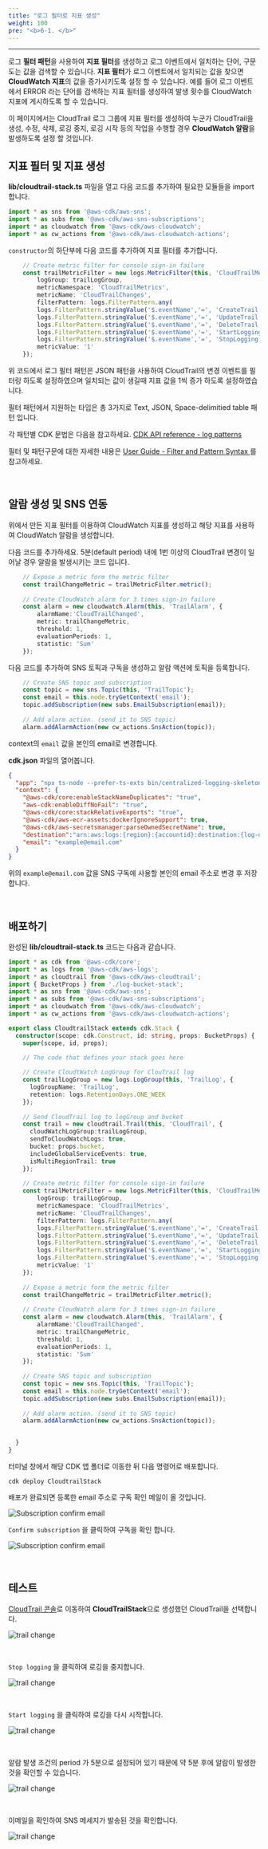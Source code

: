 ```yaml
---
title: "로그 필터로 지표 생성"
weight: 100
pre: "<b>6-1. </b>"
---
```

***

로그 **필터 패턴**을 사용하여 **지표 필터**를 생성하고 로그 이벤트에서 일치하는 단어, 구문 도는 값을 검색할 수 있습니다. **지표 필터**가 로그 이벤트에서 일치되는 값을 찾으면 **CloudWatch 지표**의 값을 증가시키도록 설정 할 수 있습니다. 예를 들어 로그 이벤트에서 ERROR 라는 단어를 검색하는 지표 필터를 생성하여 발생 횟수를 CloudWatch 지표에 게시하도록 할 수 있습니다.

이 페이지에서는 CloudTrail 로그 그룹에 지표 필터를 생성하여 누군가 CloudTrail을 생성, 수정, 삭제, 로깅 중지, 로깅 시작 등의 작업을 수행할 경우 **CloudWatch 알람**을 발생하도록 설정 할 것입니다.

## 지표 필터 및 지표 생성

**lib/cloudtrail-stack.ts** 파일을 열고 다음 코드를 추가하여 필요한 모듈들을 import 합니다.

```typescript
import * as sns from '@aws-cdk/aws-sns';
import * as subs from '@aws-cdk/aws-sns-subscriptions';
import * as cloudwatch from '@aws-cdk/aws-cloudwatch';
import * as cw_actions from '@aws-cdk/aws-cloudwatch-actions';
```

`constructor`의 하단부에 다음 코드를 추가하여 지표 필터를 추가합니다.

```typescript
    // Create metric filter for console sign-in failure 
    const trailMetricFilter = new logs.MetricFilter(this, 'CloudTrailMetricFilter', {
        logGroup: trailLogGroup,
        metricNamespace: 'CloudTrailMetrics',
        metricName: 'CloudTrailChanges',
        filterPattern: logs.FilterPattern.any(
        logs.FilterPattern.stringValue('$.eventName','=', 'CreateTrail'),
        logs.FilterPattern.stringValue('$.eventName','=', 'UpdateTrail'),
        logs.FilterPattern.stringValue('$.eventName','=', 'DeleteTrail'),
        logs.FilterPattern.stringValue('$.eventName','=', 'StartLogging'),
        logs.FilterPattern.stringValue('$.eventName','=', 'StopLogging')),
        metricValue: '1'
    });
```

위 코드에서 로그 필터 패턴은 JSON 패턴을 사용하여 CloudTrail의 변경 이벤트를 필터링 하도록 설정하였으며 일치되는 값이 생길때 지표 값을 1씩 증가 하도록 설정하였습니다.

필터 패턴에서 지원하는 타입은 총 3가지로 Text, JSON, Space-delimitied table 패턴 입니다.

각 패턴별 CDK 문법은 다음을 참고하세요. [CDK API reference - log patterns](https://docs.aws.amazon.com/cdk/api/latest/docs/aws-logs-readme.html#patterns)

필터 및 패턴구문에 대한 자세한 내용은 [User Guide - Filter and Pattern Syntax
](https://docs.aws.amazon.com/AmazonCloudWatch/latest/logs/FilterAndPatternSyntax.html)를 참고하세요.


&nbsp;

## 알람 생성 및 SNS 연동

위에서 만든 지표 필터를 이용하여 CloudWatch 지표를 생성하고 해당 지표를 사용하여 CloudWatch 알람을 생성합니다.

다음 코드를 추가하세요. 5분(default period) 내에 1번 이상의 CloudTrail 변경이 일어날 경우 알람을 발생시키는 코드 입니다.

```typescript
    // Expose a metric form the metric filter
    const trailChangeMetric = trailMetricFilter.metric();
  
    // Create CloudWatch alarm for 3 times sign-in failure
    const alarm = new cloudwatch.Alarm(this, 'TrailAlarm', {
        alarmName:'CloudTrailChanged',
        metric: trailChangeMetric,
        threshold: 1,
        evaluationPeriods: 1,
        statistic: 'Sum'
    });
```

다음 코드를 추가하여 SNS 토픽과 구독을 생성하고 알람 액션에 토픽을 등록합니다.

```typescript
    // Create SNS topic and subscription
    const topic = new sns.Topic(this, 'TrailTopic');
    const email = this.node.tryGetContext('email');
    topic.addSubscription(new subs.EmailSubscription(email));
    
    // Add alarm action. (send it to SNS topic)
    alarm.addAlarmAction(new cw_actions.SnsAction(topic));
```

context의 `email` 값을 본인의 email로 변경합니다.

**cdk.json** 파일의 열어봅니다.

```json
{
  "app": "npx ts-node --prefer-ts-exts bin/centralized-logging-skeleton.ts",
  "context": {
    "@aws-cdk/core:enableStackNameDuplicates": "true",
    "aws-cdk:enableDiffNoFail": "true",
    "@aws-cdk/core:stackRelativeExports": "true",
    "@aws-cdk/aws-ecr-assets:dockerIgnoreSupport": true,
    "@aws-cdk/aws-secretsmanager:parseOwnedSecretName": true,
    "destination":"arn:aws:logs:{region}:{accountid}:destination:{log-destination-name}",
    "email": "example@email.com"
  }
}
```

위의 `example@email.com` 값을 SNS 구독에 사용할 본인의 email 주소로 변경 후 저장합니다.

&nbsp;

## 배포하기

완성된 **lib/cloudtrail-stack.ts** 코드는 다음과 같습니다.

```typescript
import * as cdk from '@aws-cdk/core';
import * as logs from '@aws-cdk/aws-logs';
import * as cloudtrail from '@aws-cdk/aws-cloudtrail';
import { BucketProps } from './log-bucket-stack';
import * as sns from '@aws-cdk/aws-sns';
import * as subs from '@aws-cdk/aws-sns-subscriptions';
import * as cloudwatch from '@aws-cdk/aws-cloudwatch';
import * as cw_actions from '@aws-cdk/aws-cloudwatch-actions';

export class CloudtrailStack extends cdk.Stack {
  constructor(scope: cdk.Construct, id: string, props: BucketProps) {
    super(scope, id, props);

    // The code that defines your stack goes here
    
    // Create CloudtWatch LogGroup for ClouTrail log
    const trailLogGroup = new logs.LogGroup(this, 'TrailLog', {
      logGroupName: 'TrailLog',
      retention: logs.RetentionDays.ONE_WEEK
    });
    
    // Send CloudTrail log to logGroup and bucket
    const trail = new cloudtrail.Trail(this, 'CloudTrail', {
      cloudWatchLogGroup:trailLogGroup,
      sendToCloudWatchLogs: true,
      bucket: props.bucket,
      includeGlobalServiceEvents: true,
      isMultiRegionTrail: true
    });
    
    // Create metric filter for console sign-in failure 
    const trailMetricFilter = new logs.MetricFilter(this, 'CloudTrailMetricFilter', {
        logGroup: trailLogGroup,
        metricNamespace: 'CloudTrailMetrics',
        metricName: 'CloudTrailChanges',
        filterPattern: logs.FilterPattern.any(
        logs.FilterPattern.stringValue('$.eventName','=', 'CreateTrail'),
        logs.FilterPattern.stringValue('$.eventName','=', 'UpdateTrail'),
        logs.FilterPattern.stringValue('$.eventName','=', 'DeleteTrail'),
        logs.FilterPattern.stringValue('$.eventName','=', 'StartLogging'),
        logs.FilterPattern.stringValue('$.eventName','=', 'StopLogging')),
        metricValue: '1'
    });
    
    // Expose a metric form the metric filter
    const trailChangeMetric = trailMetricFilter.metric();
  
    // Create CloudWatch alarm for 3 times sign-in failure
    const alarm = new cloudwatch.Alarm(this, 'TrailAlarm', {
        alarmName:'CloudTrailChanged',
        metric: trailChangeMetric,
        threshold: 1,
        evaluationPeriods: 1,
        statistic: 'Sum'
    });
    
    // Create SNS topic and subscription
    const topic = new sns.Topic(this, 'TrailTopic');
    const email = this.node.tryGetContext('email');
    topic.addSubscription(new subs.EmailSubscription(email));
    
    // Add alarm action. (send it to SNS topic)
    alarm.addAlarmAction(new cw_actions.SnsAction(topic));
    

  }
}
```

터미널 창에서 해당 CDK 앱 폴더로 이동한 뒤 다음 명령어로 배포합니다.

```
cdk deploy CloudtrailStack
```

배포가 완료되면 등록한 email 주소로 구독 확인 메일이 올 것입니다.

![Subscription confirm email](/images/workshop3/sns1.png)

`Confirm subscription` 을 클릭하여 구독을 확인 합니다.

![Subscription confirm email](/images/workshop3/sns2.png)

&nbsp;

## 테스트

[CloudTrail 콘솔](https://us-east-2.console.aws.amazon.com/cloudtrail/home?region=us-east-2#/dashboard)로 이동하여 **CloudTrailStack**으로 생성했던 CloudTrail을 선택합니다.

![trail change](/images/workshop3/trail1.png)

&nbsp;

`Stop logging` 을 클릭하여 로깅을 중지합니다.

![trail change](/images/workshop3/trail2.png)

&nbsp;

`Start logging` 을 클릭하여 로깅을 다시 시작합니다.

![trail change](/images/workshop3/trail3.png)

&nbsp;

알람 발생 조건의 period 가 5분으로 설정되어 있기 때문에 약 5분 후에 알람이 발생한 것을 확인할 수 있습니다.

![trail change](/images/workshop3/trail4.png)

&nbsp;

이메일을 확인하여 SNS 메세지가 발송된 것을 확인합니다.

![trail change](/images/workshop3/trail5.png)
